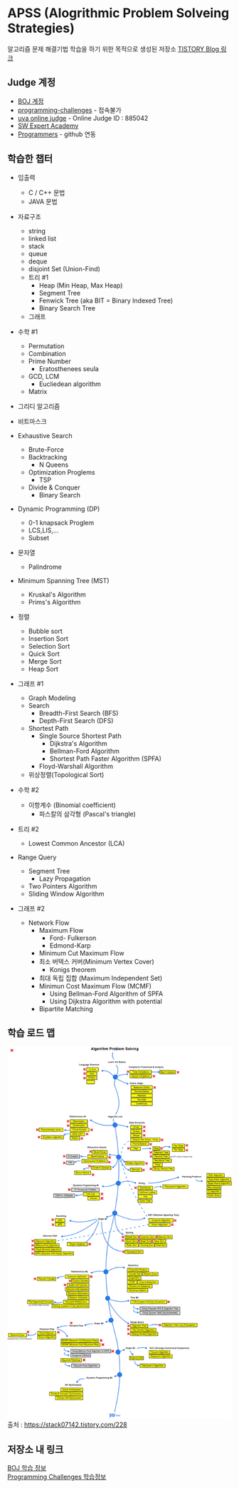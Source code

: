 # APSS (Alogrithmic Problem Solveing Strategies)  

알고리즘 문제 해결기법 학습을 하기 위한 목적으로 생성된 저장소
[TISTORY Blog 링크](https://lkoiescg2031.tistory.com/category/%EC%95%8C%EA%B3%A0%EB%A6%AC%EC%A6%98)

## Judge 계정
* [BOJ 계정](https://www.acmicpc.net/user/lkoiescg2031)  
* [programming-challenges](http://www.programming-challenges.com/) - 접속불가  
* [uva online judge](https://onlinejudge.org) - Online Judge ID : 885042  
* [SW Expert Academy](https://swexpertacademy.com/main/main.do) 
* [Programmers](https://programmers.co.kr/learn/challenges) - github 연동

## 학습한 챕터  
* 입출력
	* C / C++ 문법
	* JAVA 문법
* 자료구조 
	* string
	* linked list
	* stack
	* queue
	* deque
	* disjoint Set (Union-Find)
	* 트리 #1
		* Heap (Min Heap, Max Heap)
		* Segment Tree
		* Fenwick Tree (aka BIT = Binary Indexed Tree)
		* Binary Search Tree
	* 그래프
* 수학 #1
	* Permutation
	* Combination
	* Prime Number
		* Eratosthenees seula
	* GCD, LCM
		* Eucliedean algorithm
	* Matrix
* 그리디 알고리즘
* 비트마스크
* Exhaustive Search
	* Brute-Force
	* Backtracking
		* N Queens
	* Optimization Proglems
		* TSP
	* Divide & Conquer
		* Binary Search
  
* Dynamic Programming (DP)
	* 0-1 knapsack Proglem
	* LCS,LIS,...
	* Subset
* 문자열
	* Palindrome
* Minimum Spanning Tree (MST)
	* Kruskal's Algorithm
	* Prims's Algorithm
* 정렬
	* Bubble sort
	* Insertion Sort
	* Selection Sort
	* Quick Sort
	* Merge Sort
	* Heap Sort
* 그래프 #1
	* Graph Modeling
	* Search
		* Breadth-First Search (BFS)
		* Depth-First Search (DFS)
	* Shortest Path
		* Single Source Shortest Path
			* Dijkstra's Algorithm
			* Bellman-Ford Algorithm
			* Shortest Path Faster Algorithm (SPFA)
		* Floyd-Warshall Algorithm
	* 위상정렬(Topological Sort)
* 수학 #2
	* 이항계수 (Binomial coefficient)
		* 파스칼의 삼각형 (Pascal's triangle)
<!--* 카탈란 수 (Catalan Number)
	* 오일러 피함수 (Eular's phi function)-->
* 트리 #2
	* Lowest Common Ancestor (LCA)
* Range Query
	* Segment Tree
		* Lazy Propagation
	* Two Pointers Algorithm
	* Sliding Window Algorithm
  
* 그래프 #2
	* Network Flow
		* Maximum Flow
			* Ford- Fulkerson
			* Edmond-Karp
		* Minimum Cut Maximum Flow
		* 최소 버텍스 커버(Minimum Vertex Cover)
			* Konigs theorem
		* 최대 독립 집합 (Maximum Independent Set)
		* Minimun Cost Maximum Flow (MCMF)
			* Using Bellman-Ford Algorithm of SPFA
			* Using Dijkstra Algorithm with potential
		* Bipartite Matching
<!--		* Cycle Canceling-->
## 학습 로드 맵
![PS ROADMAP](https://github.com/lkoiescg2031/APSS/blob/master/Roadmap.png)
출처 : <https://stack07142.tistory.com/228>

## 저장소 내 링크
[BOJ 학습 정보](https://github.com/lkoiescg2031/APSS/blob/master/Baekjoon%20Online%20Judge/README.md)  
[Programming Challenges 학습정보](https://github.com/lkoiescg2031/APSS/blob/master/Programming%20Challenges/README.md)  
